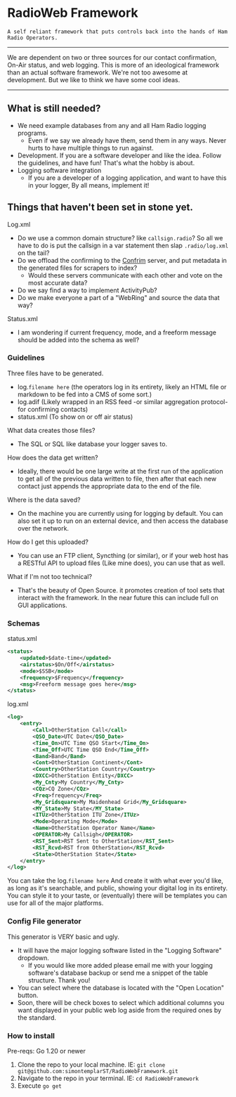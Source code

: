 # RadioWeb Framework
` A self reliant framework that puts controls back into the hands of Ham Radio Operators. `

---

We are dependent on two or three sources for our contact confirmation, On-Air status, and web logging. 
This is more of an ideological framework than an actual software framework. We're not too awesome at development. But we like to think we have some cool ideas. 

---

## What is still needed?
- We need example databases from any and all Ham Radio logging programs. 
    - Even if we say we already have them, send them in any ways. Never hurts to have multiple things to run against.
- Development. If you are a software developer and like the idea. Follow the guidelines, and have fun! That's what the hobby is about.
- Logging software integration
    - If you are a developer of a logging application, and want to have this in your logger, By all means, implement it! 

## Things that haven't been set in stone yet. 
Log.xml

- Do we use a common domain structure? like `callsign.radio`? So all we have to do is put the callsign in a var statement then slap `.radio/log.xml` on the tail?
- Do we offload the confirming to the [Confrim](https://gist.github.com/simontemplarST/07a58a3fefc167178b58d8eebd8fb0c8) server, and put metadata in the generated files for scrapers to index? 
    - Would these servers communicate with each other and vote on the most accurate data?
- Do we say find a way to implement ActivityPub?
- Do we make everyone a part of a "WebRing" and source the data that way?

Status.xml
- I am wondering if current frequency, mode, and a freeform message should be added into the schema as well?

### Guidelines


Three files have to be generated. 
   - log.`filename here` (the operators log in its entirety, likely an HTML file or markdown to be fed into a CMS of some sort.)
   - log.adif (Likely wrapped in an RSS feed -or similar aggregation protocol- for confirming contacts)
   - status.xml (To show on or off air status)

What data creates those files? 
   - The SQL or SQL like database your logger saves to. 

How does the data get written? 
- Ideally, there would be one large write at the first run of the application to get all of the previous data written to file, then after that each new contact just appends the appropriate data to the end of the file.

Where is the data saved?
- On the machine you are currently using for logging by default. You can also set it up to run on an external device, and then access the database over the network. 

How do I get this uploaded?
- You can use an FTP client, Syncthing (or similar), or if your web host has a RESTful API to upload files (Like mine does), you can use that as well.

What if I'm not too technical?
- That's the beauty of Open Source. it promotes creation of tool sets that interact with the framework. In the near future this can include full on GUI applications. 


### Schemas
status.xml
```xml
<status>
    <updated>$date-time</updated>
    <airstatus>$On/Off</airstatus>
    <mode>$SSB</mode>
    <frequency>$Frequency</frequency>
    <msg>Freeform message goes here</msg>
</status>
```
log.xml
```xml
<log>
    <entry>
        <Call>OtherStation Call</call>
        <QSO_Date>UTC Date</QSO_Date>
        <Time_On>UTC Time QSO Start</Time_On>
        <Time_Off>UTC Time QSO End</Time_Off>
        <Band>Band</Band>
        <Cont>OtherStation Continent</Cont>
        <Country>OtherStation Country</Country>
        <DXCC>OtherStation Entity</DXCC>
        <My_Cnty>My Country</My_Cnty>
        <CQz>CQ Zone</CQz>
        <Freq>frequency</Freq>
        <My_Gridsquare>My Maidenhead Grid</My_Gridsquare>
        <MY_State>My State</MY_State>
        <ITUz>OtherStation ITU Zone</ITUz>
        <Mode>Operating Mode</Mode>
        <Name>OtherStation Operator Name</Name>
        <OPERATOR>My Callsigh</OPERATOR>
        <RST_Sent>RST Sent to OtherStation</RST_Sent>
        <RST_Rcvd>RST from OtherStation</RST_Rcvd>
        <State>OtherStation State</State>
    </entry>
</log>

```

You can take the log.`filename here` And create it with what ever you'd like, as long as it's searchable, and public, showing your digital log in its entirety. You can style it to your taste, or (eventually) there will be templates you can use for all of the major platforms. 

### Config File generator
This generator is VERY basic and ugly. 
- It will have the major logging software listed in the "Logging Software" dropdown. 
    - If you would like more added please email me with your logging software's database backup or send me a snippet of the table structure. Thank you!
- You can select where the database is located with the "Open Location" button.
- Soon, there will be check boxes to select which additional columns you want displayed in your public web log aside from the required ones by the standard. 

### How to install
Pre-reqs: Go 1.20 or newer

1. Clone the repo to your local machine. IE: `git clone git@github.com:simontemplarST/RadioWebFramework.git`
2. Navigate to the repo in your terminal. IE: `cd RadioWebFramework`
3. Execute `go get`